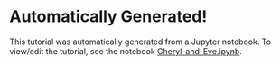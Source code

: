 # Automatically Generated!
This tutorial was automatically generated from a Jupyter notebook. 
To view/edit the tutorial, see the notebook [Cheryl-and-Eve.ipynb](../notebooks/Cheryl-and-Eve.ipynb).
